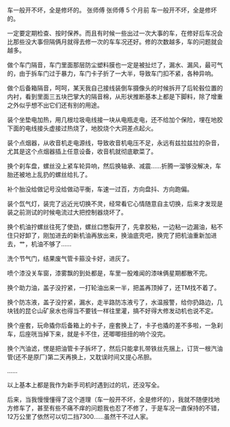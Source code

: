 车一般开不坏，全是修坏的。
张师傅
张师傅
5 个月前
车一般开不坏，全是修坏的。



一定要定期检查、按时保养。而且有时候一些出过一次大事的车，在修好后车况会比那些没大事但隔俩月就得去修一次的车车况还好。修的次数越多，车的问题就会越多。



做个车门隔音，车门里面那层防尘塑料膜也一定是被扯烂了，漏水、漏风，最可气的，由于拆车门过于暴力，车门卡子折了一大半，导致车门扣不紧，各种异响。



做个后备箱隔音，呵呵，某天我自己接线装倒车摄像头的时候拆开了后轮毂位置的内衬，看到里面三五块巴掌大的隔音棉，从形状推断基本上都是下脚料，除了增重之外似乎想不出它们还有别的用途。



装个坐垫电加热，用几根垃圾电线接一块从电瓶走电，还不给加个保险，埋在地胶下面的电线接头虚接过热烧了，地胶烧个大洞差点起火。



装个点烟器，从收音机走电源线，导致收音机电压不足，永远有兹拉兹拉的杂音，尤其是这个点烟器插上任意设备，收音机就彻底歇菜了。



换个刹车盘，螺丝没上紧车轮异响，然后换轴承、减震……折腾一溜够没解决，车胎还被地上乱扔的螺丝给扎了。



补个胎没给做记号没给做动平衡，车速一过百，方向盘抖、方向跑偏。



装个氙气灯，装完了远近光切换不灵，经常看它心情随意自主切换，后来才发现是装之前测试的时候电流过大把控制器烧坏了。



换个机油拧螺丝往死了使劲，螺丝口憋裂开了，先拿胶粘，一边粘一边漏油，粘不住只好卸了，刚加进去的新机油再放出来，换油底壳吧，换完了把机油重新加进去，艹，机油不够了……



洗个节气门，结果废气管卡箍没卡好，进灰了。



喷个漆没关车窗，漆雾飘的到处都是，车里一股难闻的漆味俩星期都散不完。



换个助力油，盖子没拧紧，一打轮油出来一半，把盖再顶掉了，还TM找不着了。



换个防冻液，盖子没拧紧，漏水，走半路防冻液亏了，水温报警，给你扔路边，几块钱的昆仑山矿泉水也得当不要钱一样往里灌，搞不好得大修发动机也说不定。



换个座套，玩命撬你后备箱上的卡子，座套换上了，卡子也撬的差不多啦，一急刹车，后座咣当掉下来，就是卡不住，还唧唧扭扭的响个没完。



换个汽油滤，愣是把油管卡子拆坏了，然后只能拿扎带铁丝先捆上，订货一根汽油管(还不是原厂)第二天再换上，又耽误时间又提心吊胆。



……

以上基本上都是我作为新手司机时遇到过的坑，还没写全。



后来，当我慢慢懂得了这个道理（车一般开不坏，全是修坏的），我就不随便找地方修车了，甚至有些不痛不痒的问题我也忍了不修了，于是车况一直保持的不错，12万公里了依然可以切二挡7300……虽然干不过人家。


